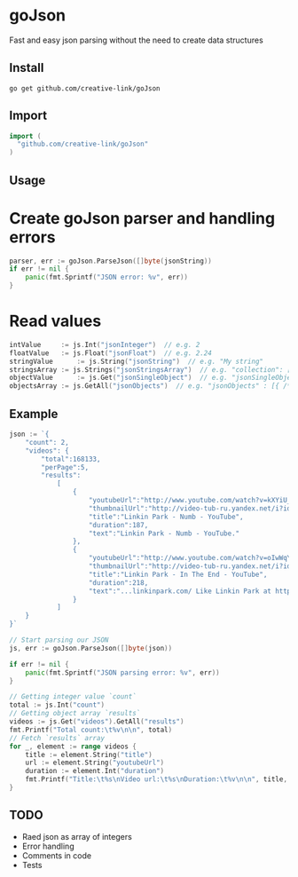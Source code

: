 goJson
======

Fast and easy json parsing without the need to create data structures

## Install

```shell
go get github.com/creative-link/goJson
```

## Import

```go
import (
  "github.com/creative-link/goJson"
)
```

## Usage
# Create goJson parser and handling errors
```go
parser, err := goJson.ParseJson([]byte(jsonString))
if err != nil {
	panic(fmt.Sprintf("JSON error: %v", err))
}
```
# Read values
```go
intValue 	 := js.Int("jsonInteger")  // e.g. 2
floatValue 	 := js.Float("jsonFloat")  // e.g. 2.24
stringValue 	 := js.String("jsonString")  // e.g. "My string"
stringsArray := js.Strings("jsonStringsArray")  // e.g. "collection": ["one", "two" ...]
objectValue 	 := js.Get("jsonSingleObject")  // e.g. "jsonSingleObject" : { /*our object*/ }
objectsArray := js.GetAll("jsonObjects")  // e.g. "jsonObjects" : [{ /*our object*/ }, ...]
```

## Example
```go
json := `{
	"count": 2, 
	"videos": {
		"total":168133,
		"perPage":5,
		"results":
			[
				{	
					"youtubeUrl":"http://www.youtube.com/watch?v=kXYiU_JCYtU",
					"thumbnailUrl":"http://video-tub-ru.yandex.net/i?id=18672620-02-96",
					"title":"Linkin Park - Numb - YouTube",
					"duration":187,
					"text":"Linkin Park - Numb - YouTube."
				},
				{
					"youtubeUrl":"http://www.youtube.com/watch?v=oIwWqYSbzGA",
					"thumbnailUrl":"http://video-tub-ru.yandex.net/i?id=19614220-22-96",
					"title":"Linkin Park - In The End - YouTube",
					"duration":218,
					"text":"...linkinpark.com/ Like Linkin Park at http..."
				}
			]
	}
}`

// Start parsing our JSON 
js, err := goJson.ParseJson([]byte(json))

if err != nil {
	panic(fmt.Sprintf("JSON parsing error: %v", err))
}

// Getting integer value `count`
total := js.Int("count")
// Getting object array `results`
videos := js.Get("videos").GetAll("results")
fmt.Printf("Total count:\t%v\n\n", total)
// Fetch `results` array
for _, element := range videos {
	title := element.String("title")
	url := element.String("youtubeUrl")
	duration := element.Int("duration")
	fmt.Printf("Title:\t%s\nVideo url:\t%s\nDuration:\t%v\n\n", title, url, duration)
}
```

## TODO
* Raed json as array of integers
* Error handling
* Comments in code
* Tests